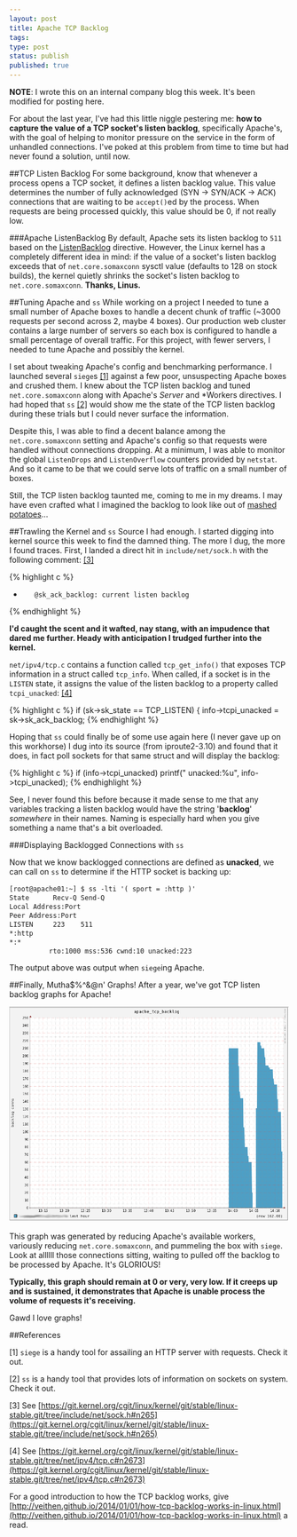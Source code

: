 ```yaml
---
layout: post
title: Apache TCP Backlog
tags: 
type: post
status: publish
published: true
---
```


**NOTE**: I wrote this on an internal company blog this week. It's been modified
for posting here.

For about the last year, I've had this little niggle pestering me: **how to
capture the value of a TCP socket's listen backlog**, specifically Apache's,
with the goal of helping to monitor pressure on the service in the form of
unhandled connections. I've poked at this problem from time to time but had
never found a solution, until now.

##TCP Listen Backlog
For some background, know that whenever a process opens a TCP socket, it defines
a listen backlog value. This value determines the number of fully acknowledged
(SYN -> SYN/ACK -> ACK) connections that are waiting to be `accept()`ed by the
process. When requests are being processed quickly, this value should be 0, if
not really low.

###Apache ListenBacklog
By default, Apache sets its listen backlog to `511` based on the [ListenBacklog](http://httpd.apache.org/docs/2.0/mod/mpm_common.html#listenbacklog)
directive. However, the Linux kernel has a completely different idea in mind:
if the value of a socket's listen backlog exceeds that of `net.core.somaxconn`
sysctl value (defaults to 128 on stock builds), the kernel quietly shrinks the
socket's listen backlog to `net.core.somaxconn`. **Thanks, Linus.**

##Tuning Apache and `ss`
While working on a project I needed to tune a small number of Apache boxes to
handle a decent chunk of traffic (~3000 requests per second across 2, maybe 4
boxes). Our production web cluster contains a large number of servers so each
box is configured to handle a small percentage of overall traffic. For this
project, with fewer servers, I needed to tune Apache and possibly the kernel.

I set about tweaking Apache's config and benchmarking performance. I launched
several `siege`s [[1]](#references) against a few poor, unsuspecting Apache boxes and crushed
them. I knew about the TCP listen backlog and tuned `net.core.somaxconn` along
with Apache's *Server* and *Workers directives. I had hoped that `ss` [[2]](#references) would
show me the state of the TCP listen backlog during these trials but I could
never surface the information.

Despite this, I was able to find a decent balance among the `net.core.somaxconn`
setting and Apache's config so that requests were handled without connections
dropping. At a minimum, I was able to monitor the global `ListenDrops` and
`ListenOverflow` counters provided by `netstat`. And so it came to be that we
could serve lots of traffic on a small number of boxes.

Still, the TCP listen backlog taunted me, coming to me in my dreams. I may have
even crafted what I imagined the backlog to look like out of
[mashed potatoes](https://www.youtube.com/watch?v=yecJLI-GRuU&feature=youtu.be&t=24s)...

##Trawling the Kernel and `ss` Source
I had enough. I started digging into kernel source this week to find the damned
thing. The more I dug, the more I found traces. First, I landed a direct hit in
`include/net/sock.h` with the following comment: [[3]](#references)

{% highlight c %}
*        @sk_ack_backlog: current listen backlog
{% endhighlight %}

**I'd caught the scent and it wafted, nay stang, with an impudence that dared
me further. Heady with anticipation I trudged further into the kernel.**

`net/ipv4/tcp.c` contains a function called `tcp_get_info()` that exposes TCP
information in a struct called `tcp_info`. When called, if a socket is in the
`LISTEN` state, it assigns the value of the listen backlog to a property called
`tcpi_unacked`: [[4]](#references)

{% highlight c %}
    if (sk->sk_state == TCP_LISTEN) {
        info->tcpi_unacked = sk->sk_ack_backlog;
{% endhighlight %}

Hoping that `ss` could finally be of some use again here (I never gave up on
this workhorse) I dug into its source (from iproute2-3.10) and found that it
does, in fact poll sockets for that same struct and will display the backlog:

{% highlight c %}
     if (info->tcpi_unacked)
         printf(" unacked:%u", info->tcpi_unacked);
{% endhighlight %}

See, I never found this before because it made sense to me that any variables
tracking a listen backlog would have the string '**backlog**' *somewhere* in their
names. Naming is especially hard when you give something a name that's a bit
overloaded.

###Displaying Backlogged Connections with `ss`

Now that we know backlogged connections are defined as **unacked**, we can call
on `ss` to determine if the HTTP socket is backing up:

```
[root@apache01:~] $ ss -lti '( sport = :http )'
State      Recv-Q Send-Q                                                       Local Address:Port                                                           Peer Address:Port
LISTEN     223    511                                                                      *:http                                                                      *:*
          rto:1000 mss:536 cwnd:10 unacked:223
```

The output above was output when `siege`ing Apache.

##Finally, Mutha$%^&@n' Graphs!
After a year, we've got TCP listen backlog graphs for Apache!

![Apache TCP backlog under pressure](/images/apache_tcp_backlog.png)

This graph was generated by reducing Apache's available workers, variously
reducing `net.core.somaxconn`, and pummeling the box with `siege`. Look at
allllll those connections sitting, waiting to pulled off the backlog to be
processed by Apache. It's GLORIOUS!

**Typically, this graph should remain at 0 or very, very low. If it creeps up
and is sustained, it demonstrates that Apache is unable process the volume of
requests it's receiving.**

Gawd I love graphs!

<a name="references"></a>
##References

[1] `siege` is a handy tool for assailing an HTTP server with requests. Check it out.

[2] `ss` is a handy tool that provides lots of information on sockets on system. Check it out.

[3] See [https://git.kernel.org/cgit/linux/kernel/git/stable/linux-stable.git/tree/include/net/sock.h#n265](https://git.kernel.org/cgit/linux/kernel/git/stable/linux-stable.git/tree/include/net/sock.h#n265)

[4] See [https://git.kernel.org/cgit/linux/kernel/git/stable/linux-stable.git/tree/net/ipv4/tcp.c#n2673](https://git.kernel.org/cgit/linux/kernel/git/stable/linux-stable.git/tree/net/ipv4/tcp.c#n2673)

For a good introduction to how the TCP backlog works, give
[http://veithen.github.io/2014/01/01/how-tcp-backlog-works-in-linux.html](http://veithen.github.io/2014/01/01/how-tcp-backlog-works-in-linux.html)
a read.

